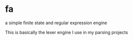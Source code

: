 # fa
a simple finite state and regular expression engine

This is basically the lexer engine I use in my parsing projects

